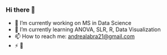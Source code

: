 ### Hi there 👋

<!--
**andrealabra/andrealabra** is a ✨ _special_ ✨ repository because its `README.md` (this file) appears on your GitHub profile.

Here are some ideas to get you started:
-->

- 🔭 I’m currently working on MS in Data Science 
- 🌱 I’m currently learning ANOVA, SLR, R, Data Visualization 
- 📫 How to reach me: andrealabra21@gmail.com
- ⚡ 📸

